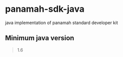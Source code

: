 # panamah-sdk-java

java implementation of panamah standard developer kit

## Minimum java version

> 1.6
